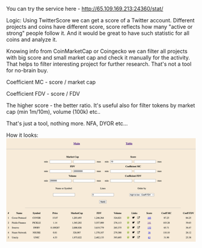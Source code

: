 You can try the service here - http://65.109.169.213:24360/stat/

Logic:
Using TwitterScore we can get a score of a Twitter account. Different projects and coins have different score, score reflects how many "active or strong" people follow it. And it would be great to have such statistic for all coins and analyze it.

Knowing info from CoinMarketCap or Coingecko we can filter all projects with big score and small market cap and check it manually for the activity. That helps to filter interesting project for further research. That's not a tool for no-brain buy.

Coefficient MC - score / market cap

Coefficient FDV - score / FDV

The higher score - the better ratio. It's useful also for filter tokens by market cap (min 1m/10m), volume (100k) etc..

That's just a tool, nothing more. NFA, DYOR etc... 

How it looks:
![Interface](view.png)